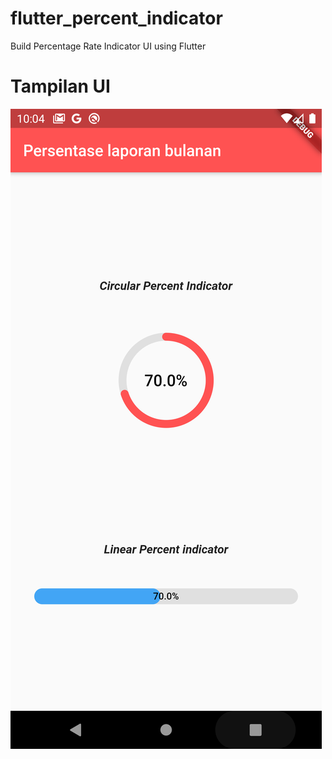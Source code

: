 # flutter_percent_indicator
Build Percentage Rate Indicator UI using Flutter

# Tampilan UI

<img src="https://raw.githubusercontent.com/iswahyud/flutter_percent_indicator/main/screenshot/1.png">


